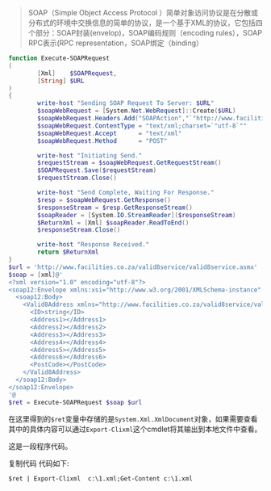 
>SOAP（Simple Object Access Protocol ）简单对象访问协议是在分散或分布式的环境中交换信息的简单的协议，是一个基于XML的协议，它包括四个部分：SOAP封装(envelop)，SOAP编码规则（encoding rules），SOAP RPC表示(RPC representation，SOAP绑定（binding）


```powershell
function Execute-SOAPRequest
(
        [Xml]    $SOAPRequest,
        [String] $URL
)
{
        write-host "Sending SOAP Request To Server: $URL"
        $soapWebRequest = [System.Net.WebRequest]::Create($URL)
        $soapWebRequest.Headers.Add("SOAPAction","`"http://www.facilities.co.za/valid8service/valid8service/Valid8Address`"")
        $soapWebRequest.ContentType = "text/xml;charset=`"utf-8`""
        $soapWebRequest.Accept      = "text/xml"
        $soapWebRequest.Method      = "POST"

        write-host "Initiating Send."
        $requestStream = $soapWebRequest.GetRequestStream()
        $SOAPRequest.Save($requestStream)
        $requestStream.Close()

        write-host "Send Complete, Waiting For Response."
        $resp = $soapWebRequest.GetResponse()
        $responseStream = $resp.GetResponseStream()
        $soapReader = [System.IO.StreamReader]($responseStream)
        $ReturnXml = [Xml] $soapReader.ReadToEnd()
        $responseStream.Close()

        write-host "Response Received."
        return $ReturnXml
}
$url = 'http://www.facilities.co.za/valid8service/valid8service.asmx'
$soap = [xml]@'
<?xml version="1.0" encoding="utf-8"?>
<soap12:Envelope xmlns:xsi="http://www.w3.org/2001/XMLSchema-instance" xmlns:xsd="http://www.w3.org/2001/XMLSchema" xmlns:soap12="http://www.w3.org/2003/05/soap-envelope">
  <soap12:Body>
    <Valid8Address xmlns="http://www.facilities.co.za/valid8service/valid8service">
      <ID>string</ID>
      <Address1></Address1>
      <Address2></Address2>
      <Address3></Address3>
      <Address4></Address4>
      <Address5></Address5>
      <Address6></Address6>
      <PostCode></PostCode>
    </Valid8Address>
  </soap12:Body>
</soap12:Envelope>
'@
$ret = Execute-SOAPRequest $soap $url
```

在这里得到的`$ret`变量中存储的是`System.Xml.XmlDocument`对象，如果需要查看其中的具体内容可以通过`Export-Clixml`这个cmdlet将其输出到本地文件中查看。

这是一段程序代码。

复制代码 代码如下:

```
$ret | Export-Clixml  c:\1.xml;Get-Content c:\1.xml
```
